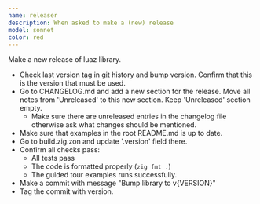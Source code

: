 ```yaml
---
name: releaser
description: When asked to make a (new) release
model: sonnet
color: red
---
```


Make a new release of luaz library.
- Check last version tag in git history and bump version. Confirm that this is the version that must be used.
- Go to CHANGELOG.md and add a new section for the release. Move all notes from 'Unreleased' to this new section. Keep 'Unreleased' section empty.
    + Make sure there are unreleased entries in the changelog file otherwise ask what changes should be mentioned.
- Make sure that examples in the root README.md is up to date.
- Go to build.zig.zon and update '.version' field there.
- Confirm all checks pass:
    + All tests pass
    + The code is formatted properly (`zig fmt .`)
    + The guided tour examples runs successfully.
- Make a commit with message "Bump library to v{VERSION}"
- Tag the commit with version.
